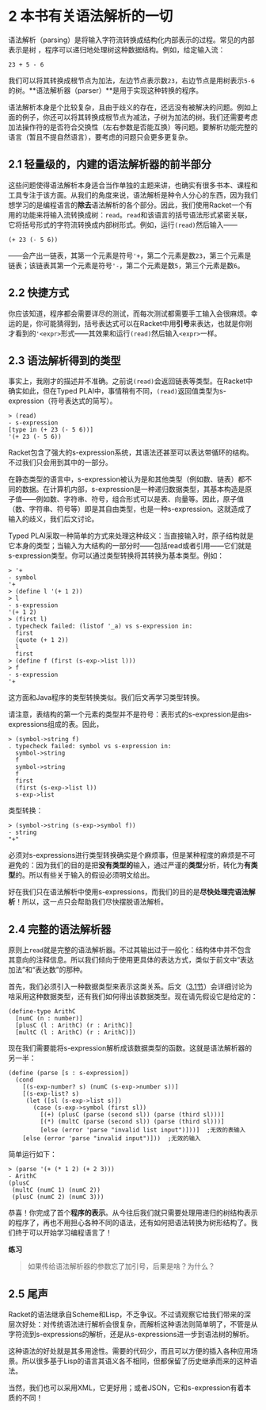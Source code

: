 # 2 本书有关语法解析的一切

语法解析（parsing）是将输入字符流转换成结构化内部表示的过程。常见的内部表示是树 ，程序可以递归地处理树这种数据结构。例如，给定输入流：

```text
23 + 5 - 6
```

我们可以将其转换成根节点为加法，左边节点表示数`23`，右边节点是用树表示`5-6`的树。**语法解析器（parser）**是用于实现这种转换的程序。

语法解析本身是个比较复杂，且由于歧义的存在，还远没有被解决的问题。例如上面的例子，你还可以将其转换成根节点为减法，子树为加法的树。我们还需要考虑加法操作符的是否符合交换性（左右参数是否能互换）等问题。要解析功能完整的语言（暂且不提自然语言），要考虑的问题只会更多更复杂。

## 2.1 轻量级的，内建的语法解析器的前半部分

这些问题使得语法解析本身适合当作单独的主题来讲，也确实有很多书本、课程和工具专注于该方面。从我们的角度来说，语法解析是种令人分心的东西，因为我们想学习的是编程语言的**除去**语法解析的各个部分。因此，我们使用Racket一个有用的功能来将输入流转换成树：`read`。`read`和该语言的括号语法形式紧密关联，它将括号形式的字符流转换成内部树形式。例如，运行`(read)`然后输入——

```text
(+ 23 (- 5 6))
```

——会产出一链表，其第一个元素是符号`'+`，第二个元素是数`23`，第三个元素是链表；该链表其第一个元素是符号`'-`，第二个元素是数`5`，第三个元素是数`6`。

## 2.2 快捷方式

你应该知道，程序都会需要详尽的测试，而每次测试都需要手工输入会很麻烦。幸运的是，你可能猜得到，括号表达式可以在Racket中用**引号**来表达，也就是你刚才看到的`'<expr>`形式——其效果和运行`(read)`然后输入`<expr>`一样。

## 2.3 语法解析得到的类型

事实上，我刚才的描述并不准确。之前说`(read)`会返回链表等类型。在Racket中确实如此，但在Typed PLAI中，事情稍有不同，`(read)`返回值类型为s-expression（符号表达式的简写）。

```racket
> (read)
- s-expression
[type in (+ 23 (- 5 6))]
'(+ 23 (- 5 6))
```

Racket包含了强大的s-expression系统，其语法还甚至可以表达带循环的结构。不过我们只会用到其中的一部分。

在静态类型的语言中，s-expression被认为是和其他类型（例如数、链表）都不同的数据。在计算机内部，s-expression是一种递归数据类型，其基本构造是原子值——例如数、字符串、符号，组合形式可以是表、向量等。因此，原子值（数、字符串、符号等）即是其自由类型，也是一种s-expression。这就造成了输入的歧义，我们后文讨论。

Typed PLAI采取一种简单的方式来处理这种歧义：当直接输入时，原子结构就是它本身的类型；当输入为大结构的一部分时——包括read或者引用——它们就是s-expression类型。你可以通过类型转换将其转换为基本类型。例如：

```racket
> '+
- symbol
'+
> (define l '(+ 1 2))
> l
- s-expression
'(+ 1 2)
> (first l)
. typecheck failed: (listof '_a) vs s-expression in:
  first
  (quote (+ 1 2))
  l
  first
> (define f (first (s-exp->list l)))
> f
- s-expression
'+
```

这方面和Java程序的类型转换类似。我们后文再学习类型转换。

请注意，表结构的第一个元素的类型并不是符号：表形式的s-expression是由s-expressions组成的表。因此，

```racket
> (symbol->string f)
. typecheck failed: symbol vs s-expression in:
  symbol->string
  f
  symbol->string
  f
  first
  (first (s-exp->list l))
  s-exp->list
```

类型转换：

```racket
> (symbol->string (s-exp->symbol f))
- string
"+"
```

必须对s-expressions进行类型转换确实是个麻烦事，但是某种程度的麻烦是不可避免的：因为我们的目的是把**没有类型的**输入，通过严谨的**类型**分析，转化为**有类型**的。所以有些关于输入的假设必须明文给出。

好在我们只在语法解析中使用s-expressions，而我们的目的是**尽快处理完语法解析**！所以，这一点只会帮助我们尽快摆脱语法解析。

## 2.4 完整的语法解析器

原则上`read`就是完整的语法解析器。不过其输出过于一般化：结构体中并不包含其意向的注释信息。所以我们倾向于使用更具体的表达方式，类似于前文中“表达加法”和“表达数”的那种。

首先，我们必须引入一种数据类型来表示这类关系。后文（[3.1节](./chap3.md#31-算术表达式的表示)）会详细讨论为啥采用这种数据类型，还有我们如何得出该数据类型。现在请先假设它是给定的：

```
(define-type ArithC
  [numC (n : number)]
  [plusC (l : ArithC) (r : ArithC)]
  [multC (l : ArithC) (r : ArithC)])
```

现在我们需要能将s-expression解析成该数据类型的函数。这就是语法解析器的另一半：

```racket
(define (parse [s : s-expression])
  (cond
    [(s-exp-number? s) (numC (s-exp->number s))]
    [(s-exp-list? s)
     (let ([sl (s-exp->list s)])
       (case (s-exp->symbol (first sl))
         [(+) (plusC (parse (second sl)) (parse (third sl)))]
         [(*) (multC (parse (second sl)) (parse (third sl)))]
         [else (error 'parse "invalid list input")]))]  ;无效的表输入
    [else (error 'parse "invalid input")]))  ;无效的输入
```

简单运行如下：

```racket
> (parse '(+ (* 1 2) (+ 2 3)))
- ArithC
(plusC
 (multC (numC 1) (numC 2))
 (plusC (numC 2) (numC 3)))
```

恭喜！你完成了首个**程序的表示**。从今往后我们就只需要处理用递归的树结构表示的程序了，再也不用担心各种不同的语法，还有如何把语法转换为树形结构了。我们终于可以开始学习编程语言了！

__练习__
> 如果传给语法解析器的参数忘了加引号，后果是啥？为什么？


## 2.5 尾声

Racket的语法继承自Scheme和Lisp，不乏争议。不过请观察它给我们带来的深层次好处：对传统语法进行解析会很复杂，而解析这种语法则简单明了，不管是从字符流到s-expressions的解析，还是从s-expressions进一步到语法树的解析。

这种语法的好处就是其多用途性。需要的代码少，而且可以方便的插入各种应用场景。所以很多基于Lisp的语言其语义各不相同，但都保留了历史继承而来的这种语法。

当然，我们也可以采用XML，它更好用；或者JSON，它和s-expression有着本质的不同！
